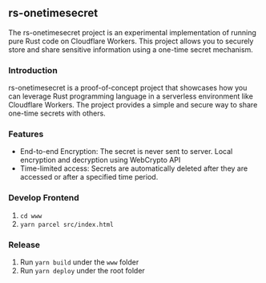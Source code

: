 ## rs-onetimesecret

The rs-onetimesecret project is an experimental implementation of running pure Rust code on Cloudflare Workers. This project allows you to securely store and share sensitive information using a one-time secret mechanism.

### Introduction

rs-onetimesecret is a proof-of-concept project that showcases how you can leverage Rust programming language in a serverless environment like Cloudflare Workers. The project provides a simple and secure way to share one-time secrets with others.

### Features

* End-to-end Encryption: The secret is never sent to server. Local encryption and decryption using WebCrypto API
* Time-limited access: Secrets are automatically deleted after they are accessed or after a specified time period.


### Develop Frontend

1. `cd www`
2. `yarn parcel src/index.html`

### Release

1. Run `yarn build` under the `www` folder
2. Run `yarn deploy` under the root folder

